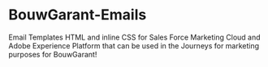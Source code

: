 # BouwGarant-Emails
Email Templates HTML and inline CSS  for Sales Force Marketing Cloud and Adobe Experience Platform that can be used in the Journeys for marketing purposes for BouwGarant!
